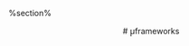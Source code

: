 %section%

<center class="vcenter">
# <span style="font-family:Sans">μ</span>frameworks 
</vcenter>

